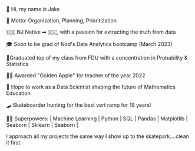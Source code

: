 👋 Hi, my name is Jake 

📢 Motto: Organization, Planning, Prioritization

🇺🇸 NJ Native ➡ 🇸🇪, with a passion for extracting the truth from data

🎓 Soon to be grad of Nod's Data Analytics bootcamp (March 2023)

🥇Graduated top of my class from FDU with a concentration in Probability & Statistics

👨‍🏫 Awarded "Golden Apple" for teacher of the year 2022

🔮 Hope to work as a Data Scientist shaping the future of Mathematics Education

🛹 Skateboarder hunting for the best vert ramp for 19 years!

🦸‍♂️ Superpowers: | Machine Learning | Python | SQL | Pandas | Matplotlib | Seaborn | Sklearn | Seaborn |

 I approach all my projects the same way I show up to the skatepark....clean it first.

